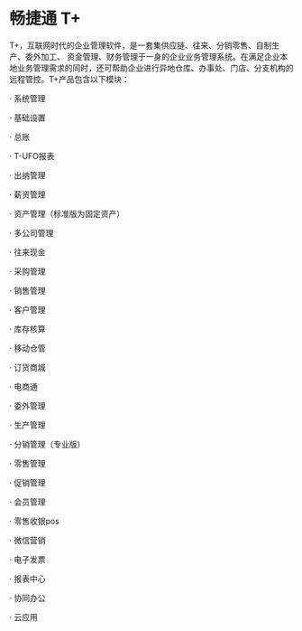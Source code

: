 # 畅捷通 T+
T+，互联网时代的企业管理软件，是一套集供应链、往来、分销零售、自制生产、委外加工、 资金管理、财务管理于一身的企业业务管理系统。在满足企业本地业务管理需求的同时，还可帮助企业进行异地仓库、办事处、门店、分支机构的远程管控。T+产品包含以下模块：

· 系统管理

· 基础设置

· 总账

· T-UFO报表

· 出纳管理

· 薪资管理

· 资产管理（标准版为固定资产）

· 多公司管理

· 往来现金

· 采购管理

· 销售管理

· 客户管理

· 库存核算

· 移动仓管

· 订货商城

· 电商通

· 委外管理

· 生产管理

· 分销管理（专业版）

· 零售管理

· 促销管理

· 会员管理

· 零售收银pos

· 微信营销

· 电子发票

· 报表中心

· 协同办公

· 云应用
